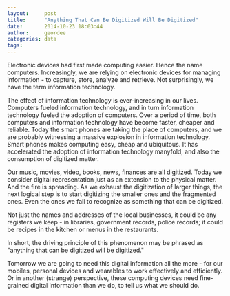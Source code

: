 ```yaml
---
layout:     post
title:      "Anything That Can Be Digitized Will Be Digitized"
date:       2014-10-23 18:03:44
author:     geordee
categories: data
tags:       
---
```


Electronic devices had first made computing easier. Hence the name computers. Increasingly, we are relying on electronic devices for managing information - to capture, store, analyze and retrieve. Not surprisingly, we have the term information technology.

The effect of information technology is ever-increasing in our lives. Computers fueled information technology, and in turn information technology fueled the adoption of computers. Over a period of time, both computers and information technology have become faster, cheaper and reliable. Today the smart phones are taking the place of computers, and we are probably witnessing a massive explosion in information technology. Smart phones makes computing easy, cheap and ubiquitous. It has accelerated the adoption of information technology manyfold, and also the consumption of digitized matter.

Our music, movies, video, books, news, finances are all digitized. Today we consider digital representation just as an extension to the physical matter. And the fire is spreading. As we exhaust the digitization of larger things, the next logical step is to start digitizing the smaller ones and the fragmented ones. Even the ones we fail to recognize as something that can be digitized.

Not just the names and addresses of the local businesses, it could be any registers we keep - in libraries, government records, police records; it could be recipes in the kitchen or menus in the restaurants.

In short, the driving principle of this phenomenon may be phrased as "anything that can be digitized will be digitized."

Tomorrow we are going to need this digital information all the more - for our mobiles, personal devices and wearables to work effectively and efficiently. Or in another (strange) perspective, these computing devices need fine-grained digital information than we do, to tell us what we should do.
